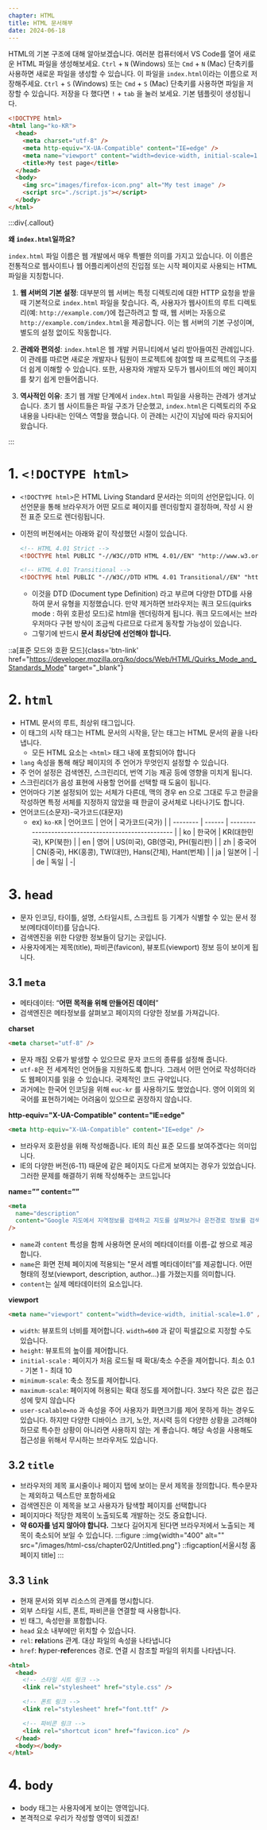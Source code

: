 ```yaml
---
chapter: HTML
title: HTML 문서해부
date: 2024-06-18
---
```


HTML의 기본 구조에 대해 알아보겠습니다. 여러분 컴퓨터에서 VS Code를 열어 새로운 HTML 파일을 생성해보세요. `Ctrl` + `N` (Windows) 또는 `Cmd` + `N` (Mac) 단축키를 사용하면 새로운 파일을 생성할 수 있습니다. 이 파일을 `index.html`이라는 이름으로 저장해주세요. `Ctrl` + `S` (Windows) 또는 `Cmd` + `S` (Mac) 단축키를 사용하면 파일을 저장할 수 있습니다. 저장을 다 했다면 `!` + `tab` 을 눌러 보세요. 기본 템플릿이 생성됩니다.

```html
<!DOCTYPE html>
<html lang="ko-KR">
  <head>
    <meta charset="utf-8" />
    <meta http-equiv="X-UA-Compatible" content="IE=edge" />
    <meta name="viewport" content="width=device-width, initial-scale=1.0" />
    <title>My test page</title>
  </head>
  <body>
    <img src="images/firefox-icon.png" alt="My test image" />
    <script src="./script.js"></script>
  </body>
</html>
```

:::div{.callout}

**왜 `index.html`일까요?**

`index.html` 파일 이름은 웹 개발에서 매우 특별한 의미를 가지고 있습니다. 이 이름은 전통적으로 웹사이트나 웹 어플리케이션의 진입점 또는 시작 페이지로 사용되는 HTML 파일을 지칭합니다.

1. **웹 서버의 기본 설정**: 대부분의 웹 서버는 특정 디렉토리에 대한 HTTP 요청을 받을 때 기본적으로 `index.html` 파일을 찾습니다. 즉, 사용자가 웹사이트의 루트 디렉토리(예: `http://example.com/`)에 접근하려고 할 때, 웹 서버는 자동으로 `http://example.com/index.html`을 제공합니다. 이는 웹 서버의 기본 구성이며, 별도의 설정 없이도 작동합니다.

2. **관례와 편의성**: `index.html`은 웹 개발 커뮤니티에서 널리 받아들여진 관례입니다. 이 관례를 따르면 새로운 개발자나 팀원이 프로젝트에 참여할 때 프로젝트의 구조를 더 쉽게 이해할 수 있습니다. 또한, 사용자와 개발자 모두가 웹사이트의 메인 페이지를 찾기 쉽게 만들어줍니다.

3. **역사적인 이유**: 초기 웹 개발 단계에서 `index.html` 파일을 사용하는 관례가 생겨났습니다. 초기 웹 사이트들은 파일 구조가 단순했고, `index.html`은 디렉토리의 주요 내용을 나타내는 인덱스 역할을 했습니다. 이 관례는 시간이 지남에 따라 유지되어 왔습니다.

:::

# 1. `<!DOCTYPE html>`

- `<!DOCTYPE html>`은 HTML Living Standard 문서라는 의미의 선언문입니다. 이 선언문을 통해 브라우저가 어떤 모드로 페이지를 렌더링할지 결정하며, 작성 시 완전 표준 모드로 렌더링됩니다.

- 이전의 버전에서는 아래와 같이 작성했던 시절이 있습니다.

  ```html
  <!-- HTML 4.01 Strict -->
  <!DOCTYPE html PUBLIC "-//W3C//DTD HTML 4.01//EN" "http://www.w3.org/TR/html4/strict.dtd">

  <!-- HTML 4.01 Transitional -->
  <!DOCTYPE html PUBLIC "-//W3C//DTD HTML 4.01 Transitional//EN" "http://www.w3.org/TR/html4/loose.dtd">
  ```

  - 이것을 DTD (Document type Definition) 라고 부르며 다양한 DTD를 사용하여 문서 유형을 지정했습니다. 만약 제거하면 브라우저는 쿼크 모드(quirks mode : 하위 호환성 모드)로 html을 렌더링하게 됩니다. 쿼크 모드에서는 브라우저마다 구현 방식이 조금씩 다르므로 다르게 동작할 가능성이 있습니다.
  - 그렇기에 반드시 **문서 최상단에 선언해야 합니다.**

::a[표준 모드와 호환 모드]{class='btn-link' href="https://developer.mozilla.org/ko/docs/Web/HTML/Quirks_Mode_and_Standards_Mode" target="\_blank"}

# 2. `html`

- HTML 문서의 루트, 최상위 태그입니다.
- 이 태그의 시작 태그는 HTML 문서의 시작을, 닫는 태그는 HTML 문서의 끝을 나타냅니다.
  - 모든 HTML 요소는 `<html>` 태그 내에 포함되어야 합니다
- `lang` 속성을 통해 해당 페이지의 주 언어가 무엇인지 설정할 수 있습니다.
- 주 언어 설정은 검색엔진, 스크린리더, 번역 기능 제공 등에 영향을 미치게 됩니다.
- 스크린리더가 음성 표현에 사용할 언어를 선택할 때 도움이 됩니다.
- 언어마다 기본 설정되어 있는 서체가 다른데, 맥의 경우 en 으로 그대로 두고 한글을 작성하면 특정 서체를 지정하지 않았을 때 한글이 궁서체로 나타나기도 합니다.
- 언어코드(소문자)-국가코드(대문자)
  - ex) `ko-KR`
    | 언어코드 | 언어 | 국가코드(국가) |
    | -------- | ------ | ---------------------------------------------------- |
    | ko | 한국어 | KR(대한민국), KP(북한) |
    | en | 영어 | US(미국), GB(영국), PH(필리핀) |
    | zh | 중국어 | CN(중국), HK(홍콩), TW(대만), Hans(간체), Hant(번체) |
    | ja | 일본어 | -|
    | de | 독일 | -|

# 3. `head`

- 문자 인코딩, 타이틀, 설명, 스타일시트, 스크립트 등 기계가 식별할 수 있는 문서 정보(메타데이터)를 담습니다.
- 검색엔진을 위한 다양한 정보들이 담기는 곳입니다.
- 사용자에게는 제목(title), 파비콘(favicon), 뷰포트(viewport) 정보 등이 보이게 됩니다.

## 3.1 `meta`

- 메타데이터: “**어떤 목적을 위해 만들어진 데이터**”
- 검색엔진은 메타정보를 살펴보고 페이지의 다양한 정보를 가져갑니다.

**charset**

```html
<meta charset="utf-8" />
```

- 문자 깨짐 오류가 발생할 수 있으므로 문자 코드의 종류를 설정해 줍니다.
- `utf-8`은 전 세계적인 언어들을 지원하도록 합니다. 그래서 어떤 언어로 작성하더라도 웹페이지를 읽을 수 있습니다. 국제적인 코드 규약입니다.
- 과거에는 한국어 인코딩을 위해 `euc-kr` 를 사용하기도 했었습니다. 영어 이외의 외국어를 표현하기에는 어려움이 있으므로 권장하지 않습니다.

**http-equiv="X-UA-Compatible" content="IE=edge"**

```html
<meta http-equiv="X-UA-Compatible" content="IE=edge" />
```

- 브라우저 호환성을 위해 작성해줍니다. IE의 최신 표준 모드를 보여주겠다는 의미입니다.
- IE의 다양한 버전(6-11) 때문에 같은 페이지도 다르게 보여지는 경우가 있었습니다. 그러한 문제를 해결하기 위해 작성해주는 코드입니다

**name=”” content=””**

```html
<meta
  name="description"
  content="Google 지도에서 지역정보를 검색하고 지도를 살펴보거나 운전경로 정보를 검색합니다."
/>
```

- `name`과 `content` 특성을 함께 사용하면 문서의 메타데이터를 이름-값 쌍으로 제공합니다.
- `name`은 화면 전체 페이지에 적용되는 "문서 레벨 메타데이터”를 제공합니다. 어떤 형태의 정보(viewport, description, author…)를 가졌는지를 의미합니다.
- `content`는 실제 메타데이터의 요소입니다.

**viewport**

```html
<meta name="viewport" content="width=device-width, initial-scale=1.0" />
```

- `width`: 뷰포트의 너비를 제어합니다. `width=600` 과 같이 픽셀값으로 지정할 수도 있습니다.
- `height`: 뷰포트의 높이를 제어합니다.
- `initial-scale` : 페이지가 처음 로드될 때 확대/축소 수준을 제어합니다. 최소 0.1 - 기본 1 - 최대 10
- `minimum-scale`: 축소 정도를 제어합니다.
- `maximum-scale`: 페이지에 허용되는 확대 정도를 제어합니다. 3보다 작은 값은 접근성에 맞지 않습니다
- `user-scalable=no` 과 속성을 주어 사용자가 화면크기를 제어 못하게 하는 경우도 있습니다. 하지만 다양한 디바이스 크기, 노안, 저시력 등의 다양한 상황을 고려해야 하므로 특수한 상황이 아니라면 사용하지 않는 게 좋습니다. 해당 속성을 사용해도 접근성을 위해서 무시하는 브라우저도 있습니다.

## 3.2 `title`

- 브라우저의 제목 표시줄이나 페이지 탭에 보이는 문서 제목을 정의합니다. 특수문자는 제외하고 텍스트만 포함하세요
- 검색엔진은 이 제목을 보고 사용자가 탐색할 페이지를 선택합니다
- 페이지마다 적당한 제목이 노출되도록 개발하는 것도 중요합니다.
- **약 60자를 넘지 않아야 합니다.** 그보다 길어지게 된다면 브라우저에서 노출되는 제목이 축소되어 보일 수 있습니다.
  :::figure
  ::img{width="400" alt="" src="/images/html-css/chapter02/Untitled.png"}
  ::figcaption[서울시청 홈페이지 title]
  :::

## 3.3 `link`

- 현재 문서와 외부 리소스의 관계를 명시합니다.
- 외부 스타일 시트, 폰트, 파비콘을 연결할 때 사용합니다.
- 빈 태그, 속성만을 포함합니다.
- `head` 요소 내부에만 위치할 수 있습니다.
- `rel`: **rel**ations 관계. 대상 파일의 속성을 나타냅니다
- `href`: **h**yper-**ref**erences 경로. 연결 시 참조할 파일의 위치를 나타냅니다.

```html
<html>
  <head>
    <!-- 스타일 시트 링크 -->
    <link rel="stylesheet" href="style.css" />

    <!-- 폰트 링크 -->
    <link rel="stylesheet" href="font.ttf" />

    <!-- 파비콘 링크 -->
    <link rel="shortcut icon" href="favicon.ico" />
  </head>
  <body></body>
</html>
```

# 4. `body`

- body 태그는 사용자에게 보이는 영역입니다.
- 본격적으로 우리가 작성할 영역이 되겠죠!
